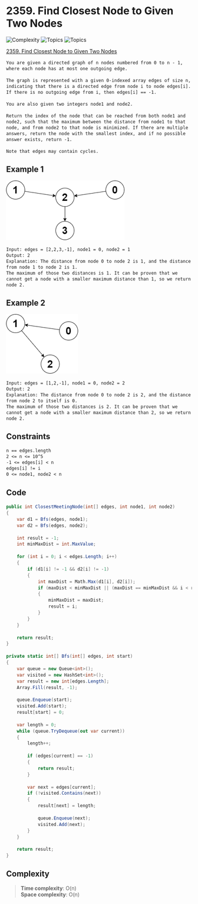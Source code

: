 # 2359. Find Closest Node to Given Two Nodes

![Complexity](https://img.shields.io/badge/medium-yellow)
![Topics](https://img.shields.io/badge/depth_first_search-blue)
![Topics](https://img.shields.io/badge/graph-blue)

[2359. Find Closest Node to Given Two Nodes](https://leetcode.com/problems/find-closest-node-to-given-two-nodes/description/?envType=daily-question&envId=2025-05-30)

```
You are given a directed graph of n nodes numbered from 0 to n - 1, where each node has at most one outgoing edge.

The graph is represented with a given 0-indexed array edges of size n, indicating that there is a directed edge from node i to node edges[i]. If there is no outgoing edge from i, then edges[i] == -1.

You are also given two integers node1 and node2.

Return the index of the node that can be reached from both node1 and node2, such that the maximum between the distance from node1 to that node, and from node2 to that node is minimized. If there are multiple answers, return the node with the smallest index, and if no possible answer exists, return -1.

Note that edges may contain cycles.
```

## Example 1
![png](Resources/2359_1.png)
```
Input: edges = [2,2,3,-1], node1 = 0, node2 = 1
Output: 2
Explanation: The distance from node 0 to node 2 is 1, and the distance from node 1 to node 2 is 1.
The maximum of those two distances is 1. It can be proven that we cannot get a node with a smaller maximum distance than 1, so we return node 2.
```

## Example 2
![png](Resources/2359_2.png)
```
Input: edges = [1,2,-1], node1 = 0, node2 = 2
Output: 2
Explanation: The distance from node 0 to node 2 is 2, and the distance from node 2 to itself is 0.
The maximum of those two distances is 2. It can be proven that we cannot get a node with a smaller maximum distance than 2, so we return node 2.
```

## Constraints
```
n == edges.length
2 <= n <= 10^5
-1 <= edges[i] < n
edges[i] != i
0 <= node1, node2 < n
```

## Code
```csharp
public int ClosestMeetingNode(int[] edges, int node1, int node2)
{
    var d1 = Bfs(edges, node1);
    var d2 = Bfs(edges, node2);
    
    int result = -1;
    int minMaxDist = int.MaxValue;

    for (int i = 0; i < edges.Length; i++)
    {
        if (d1[i] != -1 && d2[i] != -1)
        {
            int maxDist = Math.Max(d1[i], d2[i]);
            if (maxDist < minMaxDist || (maxDist == minMaxDist && i < result))
            {
                minMaxDist = maxDist;
                result = i;
            }
        }
    }

    return result;
}

private static int[] Bfs(int[] edges, int start)
{
    var queue = new Queue<int>();
    var visited = new HashSet<int>();
    var result = new int[edges.Length];
    Array.Fill(result, -1);
    
    queue.Enqueue(start);
    visited.Add(start);
    result[start] = 0;
    
    var length = 0;
    while (queue.TryDequeue(out var current))
    {
        length++;
        
        if (edges[current] == -1)
        {
            return result;
        }
        
        var next = edges[current];
        if (!visited.Contains(next))
        {
            result[next] = length;
            
            queue.Enqueue(next);
            visited.Add(next);
        }
    }
    
    return result;
}
```

## Complexity
> **Time complexity**: O(n)  
> **Space complexity**: O(n)